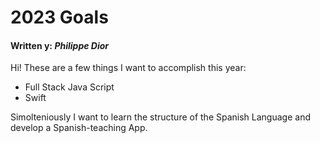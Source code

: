 # 2023 Goals
#### Written y: *Philippe Dior*
Hi! These are a few things I want to accomplish this year:
- Full Stack Java Script
- Swift

Simolteniously I want to learn the structure of the Spanish Language and develop a Spanish-teaching App. 
